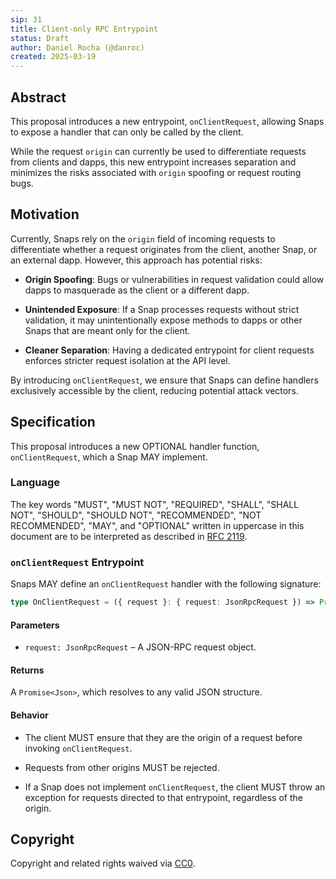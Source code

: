 ```yaml
---
sip: 31
title: Client-only RPC Entrypoint
status: Draft
author: Daniel Rocha (@danroc)
created: 2025-03-19
---
```


## Abstract

This proposal introduces a new entrypoint, `onClientRequest`, allowing Snaps to
expose a handler that can only be called by the client.

While the request `origin` can currently be used to differentiate requests from
clients and dapps, this new entrypoint increases separation and minimizes
the risks associated with `origin` spoofing or request routing bugs.

## Motivation

Currently, Snaps rely on the `origin` field of incoming requests to
differentiate whether a request originates from the client, another
Snap, or an external dapp. However, this approach has potential risks:

- **Origin Spoofing**: Bugs or vulnerabilities in request validation could
  allow dapps to masquerade as the client or a different dapp.

- **Unintended Exposure**: If a Snap processes requests without strict
  validation, it may unintentionally expose methods to dapps or other Snaps
  that are meant only for the client.

- **Cleaner Separation**: Having a dedicated entrypoint for client requests
  enforces stricter request isolation at the API level.

By introducing `onClientRequest`, we ensure that Snaps can define handlers
exclusively accessible by the client, reducing potential attack vectors.

## Specification

This proposal introduces a new OPTIONAL handler function, `onClientRequest`,
which a Snap MAY implement.

### Language

The key words "MUST", "MUST NOT", "REQUIRED", "SHALL", "SHALL NOT", "SHOULD",
"SHOULD NOT", "RECOMMENDED", "NOT RECOMMENDED", "MAY", and "OPTIONAL" written
in uppercase in this document are to be interpreted as described in [RFC
2119](https://www.ietf.org/rfc/rfc2119.txt).

### `onClientRequest` Entrypoint

Snaps MAY define an `onClientRequest` handler with the following signature:

```typescript
type OnClientRequest = ({ request }: { request: JsonRpcRequest }) => Promise<Json>;
```

#### Parameters

- `request: JsonRpcRequest` – A JSON-RPC request object.

#### Returns

A `Promise<Json>`, which resolves to any valid JSON structure.

#### Behavior

- The client MUST ensure that they are the origin of a request before invoking
  `onClientRequest`.

- Requests from other origins MUST be rejected.

- If a Snap does not implement `onClientRequest`, the client MUST throw an
  exception for requests directed to that entrypoint, regardless of the origin.

## Copyright

Copyright and related rights waived via [CC0](../LICENSE).
